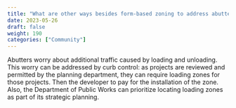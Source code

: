 ```yaml
---
title: "What are other ways besides form-based zoning to address abutters' concerns?"
date: 2023-05-26
draft: false
weight: 190
categories: ["Community"]
---
```

Abutters worry about additional traffic caused by loading and unloading. This worry can be addressed by curb control: as projects are reviewed and permitted by the planning department, they can require loading zones for those projects. Then the developer to pay for the installation of the zone. Also, the Department of Public Works can prioritize locating loading zones as part of its strategic planning.

